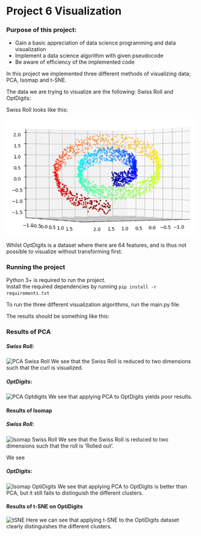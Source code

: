 # Project 6 Visualization

### Purpose of this project:
- Gain a basic appreciation of data science programming and data visualization
- Implement a data science algorithm with given pseudocode
- Be aware of efficiency of the implemented code

In this project we implemented three different methods of visualizing data; PCA, Isomap and t-SNE.

The data we are trying to visualize are the following: Swiss Roll and OptDigits:

Swiss Roll looks like this:

![Swiss Roll](./images/original_swiss.PNG)

Whilst OptDigits is a dataset where there are 64 features, and is thus not possible to visualize without transforming first.


### Running the project
Python 3+ is required to run the project.  
Install the required dependencies by running 
```pip install -r requirements.txt```

To run the three different visualization algorithms, run the main.py file.

The results should be something like this:


### Results of PCA

##### Swiss Roll:
![PCA Swiss Roll](./images/pca_swiss.PNG)
We see that the Swiss Roll is reduced to two dimensions such that the curl is visualized.

##### OptDigits:
![PCA Optdigits](./images/pca_optidigits.PNG)
We see that applying PCA to OptDigits yields poor results. 


#### Results of Isomap
##### Swiss Roll:
![Isomap Swiss Roll](./images/isomap_swiss.PNG)
We see that the Swiss Roll is reduced to two dimensions such that the roll is 'Rolled out'.

We see 
##### OptDigits:
![Isomap OptiDigits](./images/isomap_optidigits.PNG)
We see that applying PCA to OptDigits is better than PCA, but it still fails to distinguish the different clusters. 

#### Results of t-SNE on OptiDigits
![tSNE](./images/tsne_optidigits.PNG)
Here we can see that applying t-SNE to the OptiDigits dataset clearly distinguishes the different clusters.